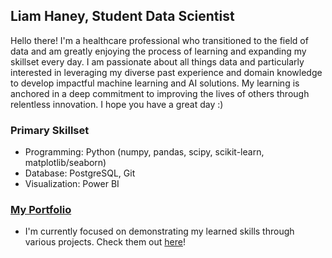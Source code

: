 ## Liam Haney, Student Data Scientist
Hello there! I'm a healthcare professional who transitioned to the field of data and am greatly enjoying the process of learning and expanding my skillset every day. I am passionate about all things data and particularly interested in leveraging my diverse past experience and domain knowledge to develop impactful machine learning and AI solutions. My learning is anchored in a deep commitment to improving the lives of others through relentless innovation. I hope you have a great day :)

### Primary Skillset
- Programming: Python (numpy, pandas, scipy, scikit-learn, matplotlib/seaborn)
- Database: PostgreSQL, Git
- Visualization: Power BI

### [My Portfolio](https://github.com/robprob/liam-portfolio/blob/main/README.md)
- I'm currently focused on demonstrating my learned skills through various projects. Check them out [here](https://github.com/robprob/liam-portfolio/blob/main/README.md)!
